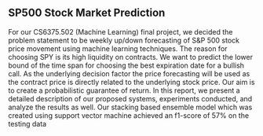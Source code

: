 ## SP500 Stock Market Prediction 

For our CS6375.502 (Machine Learning) final project, we decided the
problem statement to be weekly up/down forecasting of S&P 500
stock price movement using machine learning techniques. The
reason for choosing SPY is its high liquidity on contracts. We
want to predict the lower bound of the time span for choosing the
best expiration date for a bullish call. As the underlying decision
factor the price forecasting will be used as the contract price is
directly related to the underlying stock price. Our aim is to create
a probabilistic guarantee of return. In this report, we present
a detailed description of our proposed systems, experiments
conducted, and analyze the results as well. Our stacking based
ensemble model which was created using support vector machine
achieved an f1-score of 57% on the testing data
